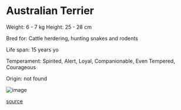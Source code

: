 # Australian Terrier

Weight: 6 - 7 kg
Height: 25 - 28 cm

Bred for: Cattle herdering, hunting snakes and rodents

Life span: 15 years yo

Temperament: Spirited, Alert, Loyal, Companionable, Even Tempered, Courageous

Origin: not found

![image](https://cdn2.thedogapi.com/images/r1Ylge5Vm_1280.jpg)

[source](https://api.thedogapi.com/v1/breeds/24)
